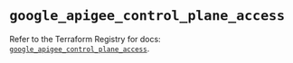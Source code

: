 # `google_apigee_control_plane_access`

Refer to the Terraform Registry for docs: [`google_apigee_control_plane_access`](https://registry.terraform.io/providers/hashicorp/google-beta/6.38.0/docs/resources/google_apigee_control_plane_access).
